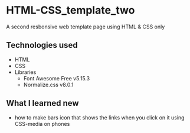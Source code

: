 # HTML-CSS_template_two

A second resbonsive web template page using HTML & CSS only

## Technologies used

- HTML
- CSS
- Libraries
  - Font Awesome Free v5.15.3
  - Normalize.css v8.0.1

## What I learned new

- how to make bars icon that shows the links when you click on it using CSS-media on phones
